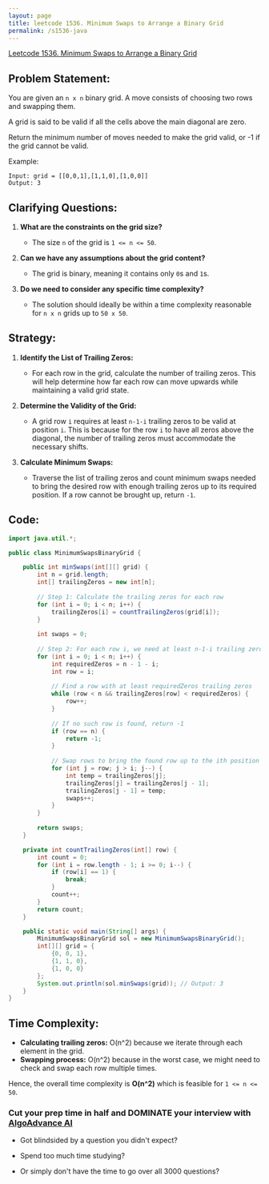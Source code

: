 ```yaml
---
layout: page
title: leetcode 1536. Minimum Swaps to Arrange a Binary Grid
permalink: /s1536-java
---
```

[Leetcode 1536. Minimum Swaps to Arrange a Binary Grid](https://algoadvance.github.io/algoadvance/l1536)
## Problem Statement:
You are given an `n x n` binary grid. A move consists of choosing two rows and swapping them.

A grid is said to be valid if all the cells above the main diagonal are zero.

Return the minimum number of moves needed to make the grid valid, or -1 if the grid cannot be valid.

Example:
```
Input: grid = [[0,0,1],[1,1,0],[1,0,0]]
Output: 3
```

## Clarifying Questions:
1. **What are the constraints on the grid size?**
   - The size `n` of the grid is `1 <= n <= 50`.
   
2. **Can we have any assumptions about the grid content?**
   - The grid is binary, meaning it contains only `0`s and `1`s.
   
3. **Do we need to consider any specific time complexity?**
   - The solution should ideally be within a time complexity reasonable for `n x n` grids up to `50 x 50`.

## Strategy:
1. **Identify the List of Trailing Zeros:**
   - For each row in the grid, calculate the number of trailing zeros. This will help determine how far each row can move upwards while maintaining a valid grid state.

2. **Determine the Validity of the Grid:**
   - A grid row `i` requires at least `n-1-i` trailing zeros to be valid at position `i`. This is because for the row `i` to have all zeros above the diagonal, the number of trailing zeros must accommodate the necessary shifts.

3. **Calculate Minimum Swaps:**
   - Traverse the list of trailing zeros and count minimum swaps needed to bring the desired row with enough trailing zeros up to its required position. If a row cannot be brought up, return `-1`.

## Code:

```java
import java.util.*;

public class MinimumSwapsBinaryGrid {

    public int minSwaps(int[][] grid) {
        int n = grid.length;
        int[] trailingZeros = new int[n];
        
        // Step 1: Calculate the trailing zeros for each row
        for (int i = 0; i < n; i++) {
            trailingZeros[i] = countTrailingZeros(grid[i]);
        }
        
        int swaps = 0;
        
        // Step 2: For each row i, we need at least n-1-i trailing zeros
        for (int i = 0; i < n; i++) {
            int requiredZeros = n - 1 - i;
            int row = i;
            
            // Find a row with at least requiredZeros trailing zeros
            while (row < n && trailingZeros[row] < requiredZeros) {
                row++;
            }
            
            // If no such row is found, return -1
            if (row == n) {
                return -1;
            }
            
            // Swap rows to bring the found row up to the ith position
            for (int j = row; j > i; j--) {
                int temp = trailingZeros[j];
                trailingZeros[j] = trailingZeros[j - 1];
                trailingZeros[j - 1] = temp;
                swaps++;
            }
        }
        
        return swaps;
    }

    private int countTrailingZeros(int[] row) {
        int count = 0;
        for (int i = row.length - 1; i >= 0; i--) {
            if (row[i] == 1) {
                break;
            }
            count++;
        }
        return count;
    }

    public static void main(String[] args) {
        MinimumSwapsBinaryGrid sol = new MinimumSwapsBinaryGrid();
        int[][] grid = {
            {0, 0, 1}, 
            {1, 1, 0}, 
            {1, 0, 0}
        };
        System.out.println(sol.minSwaps(grid)); // Output: 3
    }
}
```

## Time Complexity:
- **Calculating trailing zeros:** O(n^2) because we iterate through each element in the grid.
- **Swapping process:** O(n^2) because in the worst case, we might need to check and swap each row multiple times.

Hence, the overall time complexity is **O(n^2)** which is feasible for `1 <= n <= 50`.


### Cut your prep time in half and DOMINATE your interview with [AlgoAdvance AI](https://algoAdvance.com)

- Got blindsided by a question you didn't expect?

- Spend too much time studying?

- Or simply don't have the time to go over all 3000 questions?

